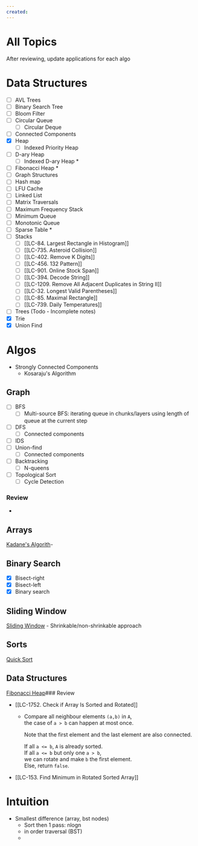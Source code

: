 ```yaml
---
created:
---
```

 # All Topics

After reviewing, update applications for each algo

# Data Structures
- [ ] AVL Trees
- [ ] Binary Search Tree
- [ ] Bloom Filter
- [ ] Circular Queue
	- [ ] Circular Deque
- [ ] Connected Components
- [x] Heap
	- [ ] Indexed Priority Heap
- [ ] D-ary Heap
	- [ ] Indexed D-ary Heap *
- [ ] Fibonacci Heap *
- [ ] Graph Structures
- [ ] Hash map
- [ ] LFU Cache
- [ ] Linked List
- [ ] Matrix Traversals
- [ ] Maximum Frequency Stack
- [ ] Minimum Queue
- [ ] Monotonic Queue
- [ ] Sparse Table  *
- [ ] Stacks
	- [ ] [[LC-84. Largest Rectangle in Histogram]]
	- [ ] [[LC-735. Asteroid Collision]]
	- [ ] [[LC-402. Remove K Digits]]
	- [ ] [[LC-456. 132 Pattern]]
	- [ ] [[LC-901. Online Stock Span]]
	- [ ] [[LC-394. Decode String]]
	- [ ] [[LC-1209. Remove All Adjacent Duplicates in String II]]
	- [ ] [[LC-32. Longest Valid Parentheses]]
	- [ ] [[LC-85. Maximal Rectangle]]
	- [ ] [[LC-739. Daily Temperatures]]
- [ ] Trees (Todo - Incomplete notes)
- [x] Trie
- [x] Union Find

# Algos
- Strongly Connected Components
	- Kosaraju's Algorithm

## Graph

- [ ] BFS
	- [ ] Multi-source BFS: iterating queue in chunks/layers using length of queue at the current step
- [ ] DFS
	- [ ] Connected components
- [ ] IDS
- [ ] Union-find
	- [ ] Connected components
- [ ] Backtracking
	- [ ] N-queens

- [ ] Topological Sort 
	- [ ] Cycle Detection

### Review 
- 
## Arrays
[Kadane's Algorith](</docs/Algos/Kadane's Algorithm.md>)- 
## Binary Search
- [x] Bisect-right
- [x] Bisect-left
- [x] Binary search

## Sliding Window
[Sliding Window](</docs/Algos Practice/Intuition/Sliding Window.md>)	- Shrinkable/non-shrinkable approach

## Sorts
[Quick Sort](</docs/Algos/Quick Sort.md>)
## Data Structures
[Fibonacci Heap](</docs/DS/Fibonacci Heap.md>)### Review
- [[LC-1752. Check if Array Is Sorted and Rotated]]  
	- Compare all neighbour elements `(a,b)` in `A`,  
		the case of `a > b` can happen at most once.
		
		Note that the first element and the last element are also connected.
		
		If all `a <= b`, `A` is already sorted.  
		If all `a <= b` but only one `a > b`,  
		we can rotate and make `b` the first element.  
		Else, return `false`.

- [[LC-153. Find Minimum in Rotated Sorted Array]]

# Intuition
- Smallest difference (array, bst nodes)
	- Sort then 1 pass: nlogn
	- in order traversal (BST)
	- 